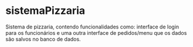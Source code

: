 # sistemaPizzaria
Sistema de pizzaria, contendo funcionalidades como: interface de login para os funcionários e uma outra interface de pedidos/menu que os dados são salvos no banco de dados.
